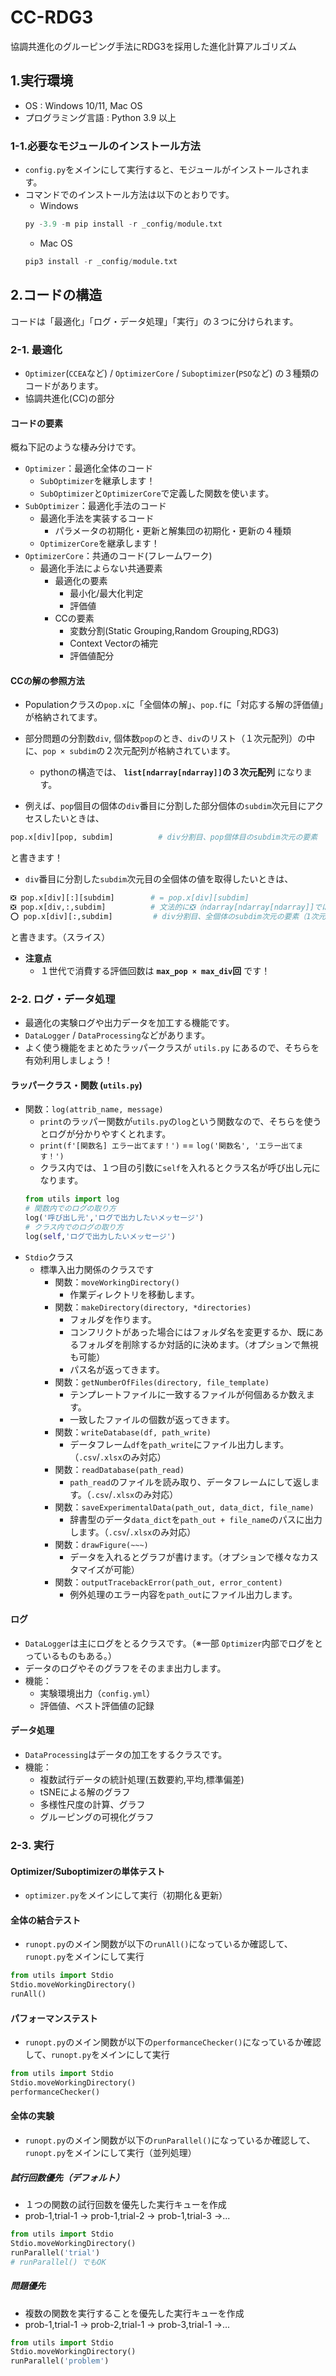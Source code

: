 # CC-RDG3
協調共進化のグルーピング手法にRDG3を採用した進化計算アルゴリズム

## 1.実行環境
- OS : Windows 10/11, Mac OS
- プログラミング言語 : Python 3.9 以上

### 1-1.必要なモジュールのインストール方法
- `config.py`をメインにして実行すると、モジュールがインストールされます。
- コマンドでのインストール方法は以下のとおりです。
  - Windows
  ```python
  py -3.9 -m pip install -r _config/module.txt
  ```
  - Mac OS
  ```python
  pip3 install -r _config/module.txt
  ```

## 2.コードの構造
コードは「最適化」「ログ・データ処理」「実行」の３つに分けられます。

### 2-1. 最適化
- `Optimizer`(`CCEA`など) / `OptimizerCore` / `Suboptimizer`(`PSO`など) の３種類のコードがあります。
- 協調共進化(CC)の部分

#### コードの要素
概ね下記のような棲み分けです。

- `Optimizer`：最適化全体のコード
  - `SubOptimizer`を継承します！
  - `SubOptimizer`と`OptimizerCore`で定義した関数を使います。
- `SubOptimizer`：最適化手法のコード
  - 最適化手法を実装するコード
    - パラメータの初期化・更新と解集団の初期化・更新の４種類
  - `OptimizerCore`を継承します！
- `OptimizerCore`：共通のコード(フレームワーク)
  - 最適化手法によらない共通要素
    - 最適化の要素
      - 最小化/最大化判定
      - 評価値
    - CCの要素
      - 変数分割(Static Grouping,Random Grouping,RDG3)
      - Context Vectorの補完
      - 評価値配分

#### CCの解の参照方法
- Populationクラスの`pop.x`に「全個体の解」、`pop.f`に「対応する解の評価値」が格納されてます。
- 部分問題の分割数`div`, 個体数`pop`のとき、`div`のリスト（１次元配列）の中に、`pop × subdim`の２次元配列が格納されています。
  - pythonの構造では、 **`list[ndarray[ndarray]]`の３次元配列** になります。

- 例えば、`pop`個目の個体の`div`番目に分割した部分個体の`subdim`次元目にアクセスしたいときは、
```python
pop.x[div][pop, subdim]          # div分割目、pop個体目のsubdim次元の要素
```
と書きます！

- `div`番目に分割した`subdim`次元目の全個体の値を取得したいときは、
```python
❎ pop.x[div][:][subdim]        # = pop.x[div][subdim]
❎ pop.x[div,:,subdim]          # 文法的に❎（ndarray[ndarray[ndarray]]ではない）
⭕ pop.x[div][:,subdim]         # div分割目、全個体のsubdim次元の要素（1次元配列）
```
と書きます。（スライス）

- **注意点**
  - １世代で消費する評価回数は **`max_pop × max_div`回** です！

### 2-2. ログ・データ処理
- 最適化の実験ログや出力データを加工する機能です。
- `DataLogger` / `DataProcessing`などがあります。
- よく使う機能をまとめたラッパークラスが `utils.py` にあるので、そちらを有効利用しましょう！

#### ラッパークラス・関数 (`utils.py`)
- 関数：`log(attrib_name, message)`
  - `print`のラッパー関数が`utils.py`の`log`という関数なので、そちらを使うとログが分かりやすくとれます。
  - `print(f'[関数名] エラー出てます！')` == `log('関数名', 'エラー出てます！')`
  - クラス内では、１つ目の引数に`self`を入れるとクラス名が呼び出し元になります。
  ```python
  from utils import log
  # 関数内でのログの取り方
  log('呼び出し元','ログで出力したいメッセージ')
  # クラス内でのログの取り方
  log(self,'ログで出力したいメッセージ')
  ```
- `Stdio`クラス
  - 標準入出力関係のクラスです
    - 関数：`moveWorkingDirectory()`
      - 作業ディレクトリを移動します。
    - 関数：`makeDirectory(directory, *directories)`
      - フォルダを作ります。
      - コンフリクトがあった場合にはフォルダ名を変更するか、既にあるフォルダを削除するか対話的に決めます。（オプションで無視も可能）
      - パス名が返ってきます。
    - 関数：`getNumberOfFiles(directory, file_template)`
      - テンプレートファイルに一致するファイルが何個あるか数えます。
      - 一致したファイルの個数が返ってきます。
    - 関数：`writeDatabase(df, path_write)`
      - データフレーム`df`を`path_write`にファイル出力します。（`.csv`/`.xlsx`のみ対応）
    - 関数：`readDatabase(path_read)`
      - `path_read`のファイルを読み取り、データフレームにして返します。（`.csv`/`.xlsx`のみ対応）
    - 関数：`saveExperimentalData(path_out, data_dict, file_name)`
      - 辞書型のデータ`data_dict`を`path_out + file_name`のパスに出力します。（`.csv`/`.xlsx`のみ対応）
    - 関数：`drawFigure(~~~)`
      - データを入れるとグラフが書けます。（オプションで様々なカスタマイズが可能）
    - 関数：`outputTracebackError(path_out, error_content)`
      - 例外処理のエラー内容を`path_out`にファイル出力します。



#### ログ
- `DataLogger`は主にログをとるクラスです。（※一部 `Optimizer`内部でログをとっているものもある。）
- データのログやそのグラフをそのまま出力します。
- 機能：
  - 実験環境出力（`config.yml`）
  - 評価値、ベスト評価値の記録

#### データ処理
- `DataProcessing`はデータの加工をするクラスです。
- 機能：
  - 複数試行データの統計処理(五数要約,平均,標準偏差)
  - tSNEによる解のグラフ
  - 多様性尺度の計算、グラフ
  - グルーピングの可視化グラフ

### 2-3. 実行
#### Optimizer/Suboptimizerの単体テスト
- `optimizer.py`をメインにして実行（初期化＆更新）

#### 全体の結合テスト
- `runopt.py`のメイン関数が以下の`runAll()`になっているか確認して、`runopt.py`をメインにして実行
```python
from utils import Stdio
Stdio.moveWorkingDirectory()
runAll()
```

#### パフォーマンステスト
- `runopt.py`のメイン関数が以下の`performanceChecker()`になっているか確認して、`runopt.py`をメインにして実行
```python
from utils import Stdio
Stdio.moveWorkingDirectory()
performanceChecker()
```

#### 全体の実験
- `runopt.py`のメイン関数が以下の`runParallel()`になっているか確認して、`runopt.py`をメインにして実行（並列処理）
##### 試行回数優先（デフォルト）
- １つの関数の試行回数を優先した実行キューを作成
- prob-1,trial-1 -> prob-1,trial-2 -> prob-1,trial-3 ->...
```python
from utils import Stdio
Stdio.moveWorkingDirectory()
runParallel('trial')
# runParallel() でもOK
```
##### 問題優先
- 複数の関数を実行することを優先した実行キューを作成
- prob-1,trial-1 -> prob-2,trial-1 -> prob-3,trial-1 ->...
```python
from utils import Stdio
Stdio.moveWorkingDirectory()
runParallel('problem')
```